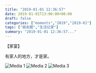 ```yaml
---
title: "2019-01-01 12:36:57"
date: 2019-01-01T13:00:00+08:00
draft: false
categories: ["moments","2019","2019-01"]
tags: ["朋友圈","生活记录"]
summary: "2019-01-01 12:36:57..."
---
```


【家宴】

有家人的地方，才是家。

![Media 1](/Moments/photos/2019-01-01/201901011236570.jpg)
![Media 2](/Moments/photos/2019-01-01/201901011236571.jpg)
![Media 3](/Moments/photos/2019-01-01/201901011236572.jpg)


